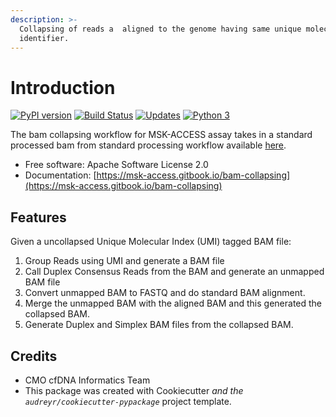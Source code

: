 ```yaml
---
description: >-
  Collapsing of reads a  aligned to the genome having same unique molecular
  identifier.
---
```


# Introduction

[![PyPI version](https://badge.fury.io/py/bam-collapsing.svg)](https://badge.fury.io/py/bam-collapsing) [![Build Status](https://travis-ci.org/msk-access/bam_collapsing.svg?branch=master)](https://travis-ci.org/msk-access/bam_collapsing) [![Updates](https://pyup.io/repos/github/msk-access/bam_collapsing/shield.svg)](https://pyup.io/repos/github/msk-access/bam_collapsing/) [![Python 3](https://pyup.io/repos/github/msk-access/bam_collapsing/python-3-shield.svg)](https://pyup.io/repos/github/msk-access/bam_collapsing/)

The bam collapsing workflow for MSK-ACCESS assay takes in a standard processed bam from standard processing workflow available [here](https://github.com/msk-access/uncollapsed_bam_generation).

* Free software: Apache Software License 2.0
* Documentation: [https://msk-access.gitbook.io/bam-collapsing](https://msk-access.gitbook.io/bam-collapsing)

## Features

Given a uncollapsed Unique Molecular Index \(UMI\) tagged BAM file:

1. Group Reads using UMI and generate a BAM file
2. Call Duplex Consensus Reads from the BAM and generate an unmapped BAM file
3. Convert unmapped BAM to FASTQ and do standard BAM alignment.
4. Merge the unmapped BAM with the aligned BAM and this generated the collapsed BAM.
5. Generate Duplex and Simplex BAM files from the collapsed BAM.

## Credits

* CMO cfDNA Informatics Team
* This package was created with Cookiecutter _and the `audreyr/cookiecutter-pypackage`_ project template.

